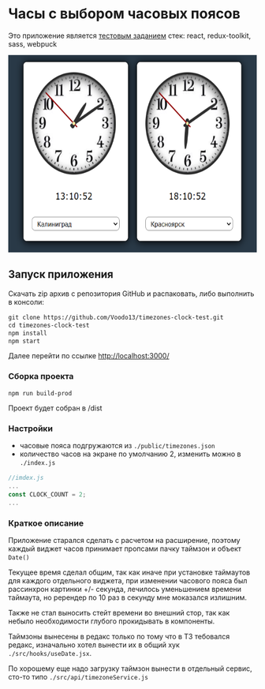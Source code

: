 # Часы с выбором часовых поясов

Это приложение является [тестовым заданием](https://github.com/Voodo13/timezones-clock-test/blob/master/task.pdf)
стек: react, redux-toolkit, sass, webpuck

<img src="screen.png" alt="screenshot" height="400"/>

## Запуск приложения

Скачать zip архив с репозитория GitHub и распаковать, либо выполнить в консоли:

```
git clone https://github.com/Voodo13/timezones-clock-test.git
cd timezones-clock-test
npm install
npm start
```

Далее перейти по ссылке [http://localhost:3000/](http://localhost:3000/)

### Сборка проекта

```
npm run build-prod
```

Проект будет собран в /dist

### Настройки

- часовые пояса подгружаются из `./public/timezones.json`
- количество часов на экране по умолчанию 2, изменить можно в `./index.js`

```js
//imdex.js
...
const CLOCK_COUNT = 2;
...
```

### Краткое описание

Приложение старался сделать с расчетом на расширение, поэтому каждый виджет часов принимает пропсами пачку таймзон и объект `Date()`

Текущее время сделал общим, так как иначе при установке таймаутов для каждого отдельного виджета, при изменении часового пояса был рассинхрон картинки +/- секунда, лечилось уменьшением времени таймаута, но ререндер по 10 раз в секунду мне моказался излишним.

Также не стал выносить стейт времени во внешний стор, так как небыло необходимости глубого прокидывать в компоненты.

Таймзоны вынесены в редакс только по тому что в ТЗ тебовался редакс, изначально хотел вынести их в общий хук `./src/hooks/useDate.jsx`.

По хорошему еще надо загрузку таймзон вынести в отдельный сервис, сто-то типо `./src/api/timezoneService.js`
